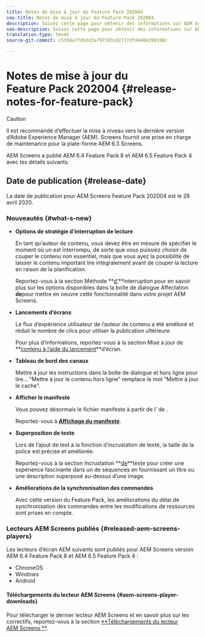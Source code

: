 ```yaml
---
title: Notes de mise à jour du Feature Pack 202004
seo-title: Notes de mise à jour du Feature Pack 202004
description: Suivez cette page pour obtenir des informations sur AEM Screens Feature Pack 2004, publié le 28 avril 2020.
seo-description: Suivez cette page pour obtenir des informations sur AEM Screens Feature Pack 2004, publié le 28 avril 2020.
translation-type: tm+mt
source-git-commit: c539da7fd63d2a797393cd271fdfd4404399198c

---
```



# Notes de mise à jour du Feature Pack 202004 {#release-notes-for-feature-pack}

>[!CAUTION]
>
>Il est recommandé d’effectuer la mise à niveau vers la dernière version d’Adobe Experience Manager (AEM). Screens fournit une prise en charge de maintenance pour la plate-forme AEM 6.3 Screens.

AEM Screens a publié AEM 6.4 Feature Pack 8 et AEM 6.5 Feature Pack 4 avec les détails suivants.

## Date de publication {#release-date}

La date de publication pour AEM Screens Feature Pack 202004 est le 28 avril 2020.

### Nouveautés {#what-s-new}

* **Options de stratégie d’interruption de lecture**

   En tant qu’auteur de contenu, vous devez être en mesure de spécifier le moment où un est interrompu, de sorte que vous puissiez choisir de couper le contenu non essentiel, mais que vous ayez la possibilité de laisser le contenu important lire intégralement avant de couper la lecture en raison de la planification.

   Reportez-vous à la section Méthode **[d’](/help/user-guide/channel-assignment.md#interruption-method-channel)**interruption pour en savoir plus sur les options disponibles dans la boîte de dialogue Affectation **de**pour mettre en oeuvre cette fonctionnalité dans votre projet AEM Screens.

* **Lancements d’écrans**

   Le flux d’expérience utilisateur de l’auteur de contenu a été amélioré et réduit le nombre de clics pour utiliser la publication ultérieure.

   Pour plus d’informations, reportez-vous à la section Mise à jour de **[contenu à l’aide du lancement](launches.md)**d’écran.

* **Tableau de bord des canaux**

   Mettre à jour les instructions dans la boîte de dialogue  et hors ligne pour lire... &quot;Mettre à jour le contenu hors ligne&quot; remplace le mot &quot;Mettre à jour le cache&quot;.


* **Afficher le manifeste**

   Vous pouvez désormais  le fichier manifeste à partir de l’ de .

   Reportez-vous à **[Affichage du manifeste](/help/user-guide/managing-channels.md#view-manifest)**.

* **Superposition de texte**

   Lors de l’ajout de test à la fonction d’incrustation de texte, la taille de la police est précise et améliorée.

   Reportez-vous à la section Incrustation **[de](text-overlay.md)**texte pour créer une expérience fascinante dans un de séquences en fournissant un titre ou une description superposé au-dessus d’une image.

* **Améliorations de la synchronisation des commandes**

   Avec cette version du Feature Pack, les améliorations du délai de synchronisation des commandes entre les modifications de ressources sont prises en compte.

### Lecteurs AEM Screens publiés {#released-aem-screens-players}

Les lecteurs d’écran AEM suivants sont publiés pour AEM Screens version AEM 6.4 Feature Pack 8 et AEM 6.5 Feature Pack 4 :

* ChromeOS
* Windows
* Android

#### Téléchargements du lecteur AEM Screens {#aem-screens-player-downloads}

Pour télécharger le dernier lecteur AEM Screens et en savoir plus sur les correctifs, reportez-vous à la section [**Téléchargements du lecteur AEM Screens **](https://download.macromedia.com/screens/).
